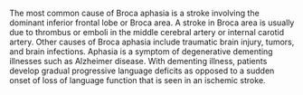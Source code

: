 The most common cause of Broca aphasia is a stroke involving the dominant inferior frontal lobe or Broca area. A stroke in Broca area is usually due to thrombus or emboli in the middle cerebral artery or internal carotid artery. Other causes of Broca aphasia include traumatic brain injury, tumors, and brain infections. Aphasia is a symptom of degenerative dementing illnesses such as Alzheimer disease. With dementing illness, patients develop gradual progressive language deficits as opposed to a sudden onset of loss of language function that is seen in an ischemic stroke.